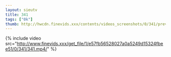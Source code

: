 ```yaml
--- 
layout: sieutv
title: 341
tags: ["0k"]
thumb: http://hwcdn.finevids.xxx/contents/videos_screenshots/0/341/preview.mp4.jpg
---
```

{% include video src="http://www.finevids.xxx/get_file/1/e57fb56528027a0a5249d15324fbee51/0/341/341.mp4/" %} 
